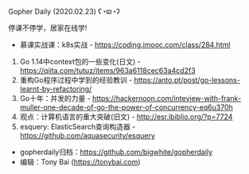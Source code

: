 Gopher Daily (2020.02.23) ʕ◔ϖ◔ʔ

停课不停学，居家在线学! 
* 慕课实战课：k8s实战 - https://coding.imooc.com/class/284.html

1. Go 1.14中context包的一些变化(日文) - https://qiita.com/tutuz/items/963a6118cec63a4cd2f3
2. 重构Go程序过程中学到的经验教训 - https://anto.pt/post/go-lessons-learnt-by-refactoring/
3. Go十年：并发的力量 - https://hackernoon.com/inteview-with-frank-muller-one-decade-of-go-the-power-of-concurrency-eq6u370h
4. 观点：计算机语言的重大突破(旧文) - http://esr.ibiblio.org/?p=7724
5. esquery: ElasticSearch查询构造器 - https://github.com/aquasecurity/esquery

* gopherdaily归档：https://github.com/bigwhite/gopherdaily
* 编辑：Tony Bai (https://tonybai.com)
